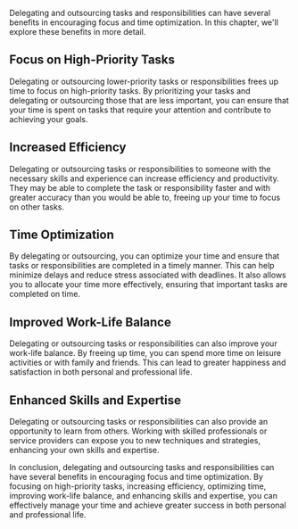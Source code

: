 
Delegating and outsourcing tasks and responsibilities can have several benefits in encouraging focus and time optimization. In this chapter, we'll explore these benefits in more detail.

Focus on High-Priority Tasks
----------------------------

Delegating or outsourcing lower-priority tasks or responsibilities frees up time to focus on high-priority tasks. By prioritizing your tasks and delegating or outsourcing those that are less important, you can ensure that your time is spent on tasks that require your attention and contribute to achieving your goals.

Increased Efficiency
--------------------

Delegating or outsourcing tasks or responsibilities to someone with the necessary skills and experience can increase efficiency and productivity. They may be able to complete the task or responsibility faster and with greater accuracy than you would be able to, freeing up your time to focus on other tasks.

Time Optimization
-----------------

By delegating or outsourcing, you can optimize your time and ensure that tasks or responsibilities are completed in a timely manner. This can help minimize delays and reduce stress associated with deadlines. It also allows you to allocate your time more effectively, ensuring that important tasks are completed on time.

Improved Work-Life Balance
--------------------------

Delegating or outsourcing tasks or responsibilities can also improve your work-life balance. By freeing up time, you can spend more time on leisure activities or with family and friends. This can lead to greater happiness and satisfaction in both personal and professional life.

Enhanced Skills and Expertise
-----------------------------

Delegating or outsourcing tasks or responsibilities can also provide an opportunity to learn from others. Working with skilled professionals or service providers can expose you to new techniques and strategies, enhancing your own skills and expertise.

In conclusion, delegating and outsourcing tasks and responsibilities can have several benefits in encouraging focus and time optimization. By focusing on high-priority tasks, increasing efficiency, optimizing time, improving work-life balance, and enhancing skills and expertise, you can effectively manage your time and achieve greater success in both personal and professional life.
